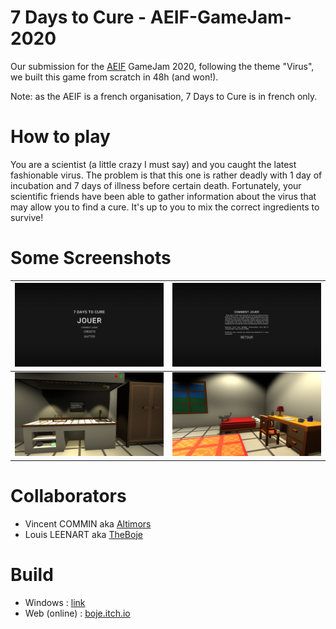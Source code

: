 # 7 Days to Cure - AEIF-GameJam-2020

Our submission for the [AEIF](https://www.helloasso.com/associations/aeif) GameJam 2020, following
the theme "Virus", we built this game from scratch in 48h (and won!).

Note: as the AEIF is a french organisation, 7 Days to Cure is in french only.

# How to play

You are a scientist (a little crazy I must say) and you caught the latest fashionable virus. The
problem is that this one is rather deadly with 1 day of incubation and 7 days of illness before
certain death. Fortunately, your scientific friends have been able to gather information about the
virus that may allow you to find a cure. It's up to you to mix the correct ingredients to survive!

# Some Screenshots

| ![](Images/main_menu.png)  | ![](Images/how_to_play.png) |
| -------------------------- | --------------------------- |
| ![](Images/gameplay_1.png) | ![](Images/gameplay_2.png)  |

# Collaborators

- Vincent COMMIN aka [Altimors](github.com/Altimors)
- Louis LEENART aka [TheBoje](github.com/TheBoje)

# Build

- Windows : [link](https://boje.itch.io/7-days-to-cure)
- Web (online) : [boje.itch.io](https://boje.itch.io/7-days-to-cure)
